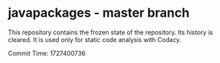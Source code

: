 # javapackages - master branch

This repository contains the frozen state of the repository.
Its history is cleared. It is used only for static code
analysis with Codacy.

Commit Time: 1727400736